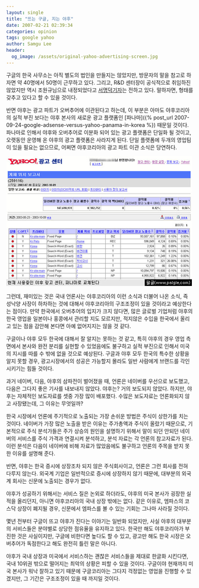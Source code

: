 ```yaml
---
layout: single
title: "뜨는 구글, 지는 야후"
date: 2007-02-21 02:39:34
categories: opinion
tags: google yahoo
author: Samgu Lee
header:
  og_image: /assets/original-yahoo-advertising-screen.jpg
---
```


구글의 한국 사무소는 아직 별도의 법인을 만들지는 않았지만, 방문자의 말을 참고로 하자면 약 40명에서 50명이 근무하고 있다. 그리고, R&D 센터장이 공식적으로 취임하진 않았지만 역시 조원규님으로 내정되었다고 [서명덕기자](http://itviewpoint.com/tt/index.php?pl=2542&stext=%EA%B5%AC%EA%B8%80)는 전하고 있다. 말하자면, 형태를 갖추고 있다고 할 수 있을 것이다.

반면 야후는 광고 파트가 오버추어에 이관된다고 하는데, 이 부분은 아마도 야후코리아의 실적 부진 보다는 야후 본사의 새로운 광고 플랫폼인 [파나마]({% post_url 2007-09-24-google-adsense-versus-yahoo-panama-in-korea %}) 때문일 것이다. 파나마로 인해서 야후와 오버추어로 이분화 되어 있는 광고 플랫폼은 단일화 될 것이고, 오랫동안 운영해 온 야후의 광고 플랫폼은 사라지게 된다. 단일 플랫폼에 두개의 영업팀이 있을 필요는 없으므로, 어쩌면 야후코리아의 광고 파트 이관 소식은 당연하다.

![현재의 야후 광고센터, 파나마로 교체된다](/assets/original-yahoo-advertising-screen.jpg)

그런데, 재미있는 것은 국내 언론사는 야후코리아의 이런 소식과 더불어 나온 소식, 즉 성낙양 사장이 하차하는 것에 대해서 야후코리아의 구조조정이 있을 것이라고 예상한다는 점이다. 만약 한국에서 오버추어의 입지가 크지 않다면, 많은 글로벌 기업처럼 야후의 한국 영업을 일본이나 홍콩에서 관리할 지도 모르지만, 적지않은 수입을 한국에서 올리고 있는 점을 감안해 본다면 아예 없어지지는 않을 것 같다.

구글이나 야후 모두 한국에 대해서 잘 알지는 못하는 것 같고, 특히 야후의 경우 영업 측면에서 본사와 완전 분리를 실현할 수 있었음에도 불구하고 실적 부진으로 인해서 미국의 지시를 따를 수 밖에 없을 것으로 예상된다. 구글과 야후 모두 한국의 특수한 상황을 알지 못할 경우, 광고시장에서의 성공은 가능할지 몰라도 일반 사람에게 브랜드를 각인시키기는 힘들 것이다.

과거 네이버, 다음, 야후의 삼파전이 벌어졌을 때, 언론은 네이버를 우선으로 보도했고, 다음은 그다지 좋은 기사를 내보내지 않았다. 야후는? 거의 보도되지 않았다. 하지만, 야후는 자체적인 보도자료를 셋중 가장 많이 배포했다. 수많은 보도자료는 언론화되지 않고 사장됐는데, 그 이유는 무엇일까?

한국 시장에서 언론에 주기적으로 노출되는 가장 손쉬운 방법은 주식이 상한가를 치는 것이다. 네이버가 가장 많은 노출을 받은 이유는 주가총액과 주식이 올랐기 때문으로, 기본적으로 주식 분석가들은 주가 상승의 원인을 설명하기 위해서 말이 되던 안되던 네이버의 서비스를 주식 가격과 연결시켜 분석하고, 분석 자료는 각 언론의 참고자료가 된다. 이런 분석은 다음이 네이버에 비해 자료가 많았음에도 불구하고 언론의 주목을 받지 못한 이유를 설명해 준다.

반면, 야후는 한국 증시에 상장조차 되지 않은 주식회사이고, 언론은 그런 회사를 전혀 다루지 않는다. 외국계 기업은 일반적으로 증시에 상장하지 않기 때문에, 대부분의 외국계 회사는 신문에 노출되는 경우가 없다.

야후가 성공하기 위해서는 서비스 질은 논외로 하더라도, 야후의 미국 본사가 굉장한 실적을 올리던지, 아니면 야후코리아의 국내 상장 밖에는 없다. 같은 이유로, 엠파스의 코스닥 상장이 폐지될 경우, 신문에서 엠파스를 볼 수 있는 기회는 그나마 사라질 것이다.

몇년 전부터 구글이 뜨고 야후가 진다는 이야기는 일반화 되었지만, 사실 야후의 대부분의 서비스들은 분야별로 상당한 점유율을 유지하고 있다. 한국만 해도 야후코리아가 부진한 것은 사실이지만, 구글에 비한다면 높다도 할 수 있고, 광고만 해도 한국 시장은 오버추어가 독점한다고 해도 완전히 틀린 말은 아니다.

야후가 국내 상장과 미국에서 서비스하는 괜찮은 서비스들을 제대로 한글화 시킨다면, 국내 10위권 밖으로 떨어지는 최악의 상황은 피할 수 있을 것이다. 구글이야 현재까지 미국 본사가 워낙 잘하고 있기 때문에 구글코리아는 그다지 걱정없는 영업을 진행할 수 있겠지만, 그 기간은 구조조정이 있을 때 까지일 것이다.
